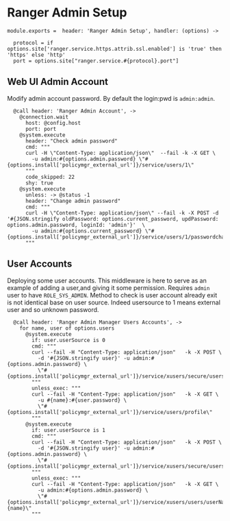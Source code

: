 
# Ranger Admin Setup

    module.exports =  header: 'Ranger Admin Setup', handler: (options) ->

      protocol = if options.site['ranger.service.https.attrib.ssl.enabled'] is 'true' then 'https' else 'http'
      port = options.site["ranger.service.#{protocol}.port"]

## Web UI Admin Account
Modify admin account password. By default the login:pwd  is `admin:admin`.

      @call header: 'Ranger Admin Account', ->
        @connection.wait
          host: @config.host
          port: port
        @system.execute
          header: "Check admin password"
          cmd: """
          curl -H \"Content-Type: application/json\"  --fail -k -X GET \
            -u admin:#{options.admin.password} \"#{options.install['policymgr_external_url']}/service/users/1\"
          """
          code_skipped: 22
          shy: true
        @system.execute
          unless: -> @status -1
          header: "Change admin password"
          cmd: """
          curl -H \"Content-Type: application/json\" --fail -k -X POST -d '#{JSON.stringify oldPassword: options.current_password, updPassword: options.admin.password, loginId: 'admin'}'  \
            -u admin:#{options.current_password} \"#{options.install['policymgr_external_url']}/service/users/1/passwordchange\"
          """

## User Accounts
Deploying some user accounts. This middleware is here to serve
as an example of adding a user,and giving it some permission.
Requires `admin` user to have `ROLE_SYS_ADMIN`.
Method to check is user account already exit is not identical base on user source.
Indeed usersource to 1 means external user and so unknown password.

      @call header: 'Ranger Admin Manager Users Accounts', ->
        for name, user of options.users
          @system.execute
            if: user.userSource is 0
            cmd: """
            curl --fail -H "Content-Type: application/json"   -k -X POST \
              -d '#{JSON.stringify user}' -u admin:#{options.admin.password} \
              \"#{options.install['policymgr_external_url']}/service/xusers/secure/users\"
            """
            unless_exec: """
            curl --fail -H "Content-Type: application/json"   -k -X GET \
              -u #{name}:#{user.password} \
              \"#{options.install['policymgr_external_url']}/service/users/profile\"
            """
          @system.execute
            if: user.userSource is 1
            cmd: """
            curl --fail -H "Content-Type: application/json"   -k -X POST \
              -d '#{JSON.stringify user}' -u admin:#{options.admin.password} \
              \"#{options.install['policymgr_external_url']}/service/xusers/secure/users\"
            """
            unless_exec: """
            curl --fail -H "Content-Type: application/json"   -k -X GET \
              -u admin:#{options.admin.password} \
              \"#{options.install['policymgr_external_url']}/service/xusers/users/userName/#{name}\"
            """
